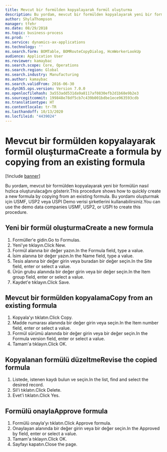 ```yaml
---
title: Mevcut bir formülden kopyalayarak formül oluşturma
description: Bu yordam, mevcut bir formülden kopyalayarak yeni bir formülün nasıl hızlıca oluşturulacağını gösterir.
author: ShylaThompson
manager: tfehr
ms.date: 08/29/2018
ms.topic: business-process
ms.prod: ''
ms.service: dynamics-ax-applications
ms.technology: ''
ms.search.form: BOMTable, BOMRouteCopyDialog, HcmWorkerLookUp
audience: Application User
ms.reviewer: kamaybac
ms.search.scope: Core, Operations
ms.search.region: Global
ms.search.industry: Manufacturing
ms.author: kamaybac
ms.search.validFrom: 2016-06-30
ms.dyn365.ops.version: Version 7.0.0
ms.openlocfilehash: 3a553add531da9a8117af0830efb2d1b68e9b2e3
ms.sourcegitcommit: 199848e78df5cb7c439b001bdbe1ece963593cdb
ms.translationtype: HT
ms.contentlocale: tr-TR
ms.lasthandoff: 10/13/2020
ms.locfileid: "4439024"
---
```

# <a name="create-a-formula-by-copying-from-an-existing-formula"></a><span data-ttu-id="e176f-103">Mevcut bir formülden kopyalayarak formül oluşturma</span><span class="sxs-lookup"><span data-stu-id="e176f-103">Create a formula by copying from an existing formula</span></span>

[!include [banner](../../includes/banner.md)]

<span data-ttu-id="e176f-104">Bu yordam, mevcut bir formülden kopyalayarak yeni bir formülün nasıl hızlıca oluşturulacağını gösterir.</span><span class="sxs-lookup"><span data-stu-id="e176f-104">This procedure shows how to quickly create a new formula by copying from an existing formula.</span></span> <span data-ttu-id="e176f-105">Bu yordamı oluşturmak için USMF, USP2 veya USPI Demo verisi şirketlerini kullanabilirsiniz.</span><span class="sxs-lookup"><span data-stu-id="e176f-105">You can use the demo data companies USMF, USP2, or USPI to create this procedure.</span></span>


## <a name="create-a-new-formula"></a><span data-ttu-id="e176f-106">Yeni bir formül oluşturma</span><span class="sxs-lookup"><span data-stu-id="e176f-106">Create a new formula</span></span>
1. <span data-ttu-id="e176f-107">Formüller'e gidin.</span><span class="sxs-lookup"><span data-stu-id="e176f-107">Go to Formulas.</span></span>
2. <span data-ttu-id="e176f-108">Yeni'ye tıklayın.</span><span class="sxs-lookup"><span data-stu-id="e176f-108">Click New.</span></span>
3. <span data-ttu-id="e176f-109">Formül alanına bir değer yazın.</span><span class="sxs-lookup"><span data-stu-id="e176f-109">In the Formula field, type a value.</span></span>
4. <span data-ttu-id="e176f-110">İsim alanına bir değer yazın.</span><span class="sxs-lookup"><span data-stu-id="e176f-110">In the Name field, type a value.</span></span>
5. <span data-ttu-id="e176f-111">Tesis alanına bir değer girin veya buradan bir değer seçin.</span><span class="sxs-lookup"><span data-stu-id="e176f-111">In the Site field, enter or select a value.</span></span>
6. <span data-ttu-id="e176f-112">Ürün grubu alanında bir değer girin veya bir değer seçin.</span><span class="sxs-lookup"><span data-stu-id="e176f-112">In the Item group field, enter or select a value.</span></span>
7. <span data-ttu-id="e176f-113">Kaydet'e tıklayın.</span><span class="sxs-lookup"><span data-stu-id="e176f-113">Click Save.</span></span>

## <a name="copy-from-an-existing-formula"></a><span data-ttu-id="e176f-114">Mevcut bir formülden kopyalama</span><span class="sxs-lookup"><span data-stu-id="e176f-114">Copy from an existing formula</span></span>
1. <span data-ttu-id="e176f-115">Kopyala'yı tıklatın.</span><span class="sxs-lookup"><span data-stu-id="e176f-115">Click Copy.</span></span>
2. <span data-ttu-id="e176f-116">Madde numarası alanında bir değer girin veya seçin.</span><span class="sxs-lookup"><span data-stu-id="e176f-116">In the Item number field, enter or select a value.</span></span>
3. <span data-ttu-id="e176f-117">Formül sürümü alanında bir değer girin veya bir değer seçin.</span><span class="sxs-lookup"><span data-stu-id="e176f-117">In the Formula version field, enter or select a value.</span></span>
4. <span data-ttu-id="e176f-118">Tamam'a tıklayın.</span><span class="sxs-lookup"><span data-stu-id="e176f-118">Click OK.</span></span>

## <a name="revise-the-copied-formula"></a><span data-ttu-id="e176f-119">Kopyalanan formülü düzeltme</span><span class="sxs-lookup"><span data-stu-id="e176f-119">Revise the copied formula</span></span>
1. <span data-ttu-id="e176f-120">Listede, istenen kaydı bulun ve seçin.</span><span class="sxs-lookup"><span data-stu-id="e176f-120">In the list, find and select the desired record.</span></span>
2. <span data-ttu-id="e176f-121">Sil'i tıklatın.</span><span class="sxs-lookup"><span data-stu-id="e176f-121">Click Delete.</span></span>
3. <span data-ttu-id="e176f-122">Evet'i tıklatın.</span><span class="sxs-lookup"><span data-stu-id="e176f-122">Click Yes.</span></span>

## <a name="approve-formula"></a><span data-ttu-id="e176f-123">Formülü onayla</span><span class="sxs-lookup"><span data-stu-id="e176f-123">Approve formula</span></span>
1. <span data-ttu-id="e176f-124">Formülü onayla’yı tıklatın.</span><span class="sxs-lookup"><span data-stu-id="e176f-124">Click Approve formula.</span></span>
2. <span data-ttu-id="e176f-125">Onaylayan alanında bir değer girin veya bir değer seçin.</span><span class="sxs-lookup"><span data-stu-id="e176f-125">In the Approved by field, enter or select a value.</span></span>
3. <span data-ttu-id="e176f-126">Tamam'a tıklayın.</span><span class="sxs-lookup"><span data-stu-id="e176f-126">Click OK.</span></span>
4. <span data-ttu-id="e176f-127">Sayfayı kapatın.</span><span class="sxs-lookup"><span data-stu-id="e176f-127">Close the page.</span></span>

